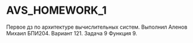 # AVS_HOMEWORK_1
Первое дз по архитектуре вычислительных систем.
Выполнил Аленов Михаил БПИ204.
Вариант 121.
Задача 9 Функция 9.
